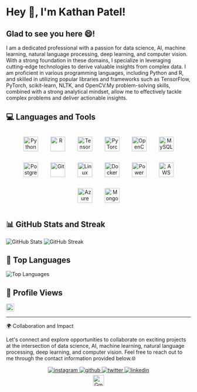 # Hey 👋, I'm Kathan Patel!  

## Glad to see you here 😄!  
I am a dedicated professional with a passion for data science, AI, machine learning, natural language processing, deep learning, and computer vision. With a strong foundation in these domains, I specialize in leveraging cutting-edge technologies to derive valuable insights from complex data. I am proficient in various programming languages, including Python and R, and skilled in utilizing popular libraries and frameworks such as TensorFlow, PyTorch, scikit-learn, NLTK, and OpenCV.My problem-solving skills, combined with a strong analytical mindset, allow me to effectively tackle complex problems and deliver actionable insights.

## 💻 Languages and Tools  

<div align="center">  
  <a href="https://www.python.org/" target="_blank"><img style="margin: 10px; padding: 5px;" src="https://profilinator.rishav.dev/skills-assets/python-original.svg" alt="Python" height="40" /></a>  
  <a href="https://www.r-project.org/" target="_blank"><img style="margin: 10px; padding: 5px;" src="https://profilinator.rishav.dev/skills-assets/r.svg" alt="R" height="40" /></a>  
  <a href="https://www.tensorflow.org/" target="_blank"><img style="margin: 10px; padding: 5px;" src="https://profilinator.rishav.dev/skills-assets/tensorflow-icon.svg" alt="TensorFlow" height="40" /></a>  
  <a href="https://pytorch.org/" target="_blank"><img style="margin: 10px; padding: 5px;" src="https://profilinator.rishav.dev/skills-assets/pytorch-icon.svg" alt="PyTorch" height="40" /></a>  
  <a href="https://opencv.org/" target="_blank"><img style="margin: 10px; padding: 5px;" src="https://profilinator.rishav.dev/skills-assets/opencv-icon.svg" alt="OpenCV" height="40" /></a>  
  <a href="https://www.mysql.com/" target="_blank"><img style="margin: 10px; padding: 5px;" src="https://profilinator.rishav.dev/skills-assets/mysql-original-wordmark.svg" alt="MySQL" height="40" /></a>  
  <a href="https://www.postgresql.org/" target="_blank"><img style="margin: 10px; padding: 5px;" src="https://profilinator.rishav.dev/skills-assets/postgresql-original-wordmark.svg" alt="PostgreSQL" height="40" /></a>  
  <a href="https://github.com/" target="_blank"><img style="margin: 10px; padding: 5px;" src="https://profilinator.rishav.dev/skills-assets/git-scm-icon.svg" alt="Git" height="40" /></a>  
  <a href="https://www.linux.org/" target="_blank"><img style="margin: 10px; padding: 5px;" src="https://profilinator.rishav.dev/skills-assets/linux-original.svg" alt="Linux" height="40" /></a>  
  <a href="https://www.docker.com/" target="_blank"><img style="margin: 10px; padding: 5px;" src="https://profilinator.rishav.dev/skills-assets/docker-original-wordmark.svg" alt="Docker" height="40" /></a>  
  <a href="https://powerbi.microsoft.com/en-us/" target="_blank"><img style="margin: 10px; padding: 5px;" src="https://profilinator.rishav.dev/skills-assets/powerbi.png" alt="Power BI" height="40" /></a>  
  <a href="https://aws.amazon.com/" target="_blank"><img style="margin: 10px; padding: 5px;" src="https://profilinator.rishav.dev/skills-assets/amazonwebservices-original-wordmark.svg" alt="AWS" height="40" /></a>  
  <a href="https://azure.microsoft.com/en-in/" target="_blank"><img style="margin: 10px; padding: 5px;" src="https://profilinator.rishav.dev/skills-assets/microsoft_azure-icon.svg" alt="Azure" height="40" /></a>  
  <a href="https://www.mongodb.com/" target="_blank"><img style="margin: 10px; padding: 5px;" src="https://profilinator.rishav.dev/skills-assets/mongodb-original-wordmark.svg" alt="MongoDB" height="40" /></a>  
</div>  


## 📊 GitHub Stats and Streak

![GitHub Stats](https://github-readme-stats.vercel.app/api?username=kathan1910&theme=dark&show_icons=true&hide_border=false) ![GitHub Streak](https://github-readme-streak-stats.herokuapp.com/?user=kathan1910&theme=dark&hide_border=false)

## 🌟 Top Languages

![Top Languages](https://github-readme-stats.vercel.app/api/top-langs/?username=kathan1910&theme=dark&layout=compact&hide_border=false&langs_count=6&exclude_repo=github-readme-stats)

## 👀 Profile Views

<a href="https://komarev.com/ghpvc/?username=kathan1910&color=blueviolet&style=flat-square" target="_blank">
  <img src="https://komarev.com/ghpvc/?username=kathan1910&color=blueviolet&style=flat-square" alt="Profile Views" height="22" />
</a>

---


🌍 Collaboration and Impact

Let's connect and explore opportunities to collaborate on exciting projects at the intersection of data science, AI, machine learning, natural language processing, deep learning, and computer vision. Feel free to reach out to me through the contact information provided below.🌐

<div align="center">
  <a href="https://instagram.com/kathan_1910" target="_blank">
    <img src="https://img.shields.io/badge/instagram-%23000000.svg?&style=for-the-badge&logo=instagram&logoColor=white" alt="instagram" style="margin-bottom: 5px;" />
  </a>
  <a href="https://github.com/kathan1910" target="_blank">
    <img src="https://img.shields.io/badge/github-%2324292e.svg?&style=for-the-badge&logo=github&logoColor=white" alt="github" style="margin-bottom: 5px;" />
  </a>
  <a href="https://twitter.com/KathanPate37899" target="_blank">
    <img src="https://img.shields.io/badge/twitter-%2300acee.svg?&style=for-the-badge&logo=twitter&logoColor=white" alt="twitter" style="margin-bottom: 5px;" />
  </a>
  <a href="https://linkedin.com/in/kathan19" target="_blank">
    <img src="https://img.shields.io/badge/linkedin-%231E77B5.svg?&style=for-the-badge&logo=linkedin&logoColor=white" alt="linkedin" style="margin-bottom: 5px;" />
  </a>  
</div>

<div align="center">
  <a href="mailto:kathanpatel1910@gmail.com" target="_blank">
    <img src="https://img.shields.io/static/v1?message=Gmail&logo=gmail&label=&color=D14836&logoColor=white&labelColor=&style=for-the-badge" height="30" alt="Gmail logo" />
  </a>
</div>
